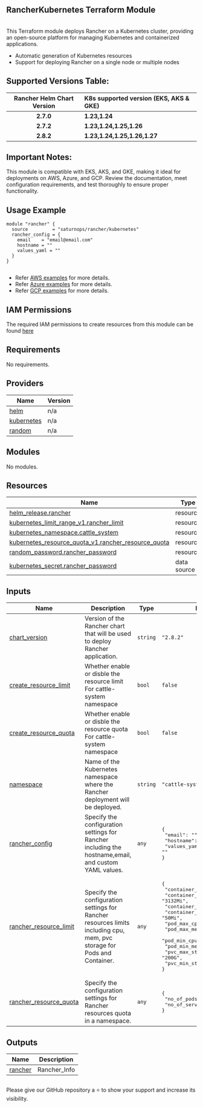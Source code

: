 ## RancherKubernetes Terraform Module



<br>
This Terraform module deploys Rancher on a Kubernetes cluster, providing an open-source platform for managing Kubernetes and containerized applications. <br> 
  

  - Automatic generation of Kubernetes resources
  - Support for deploying Rancher on a single node or multiple nodes

## Supported Versions Table:

| Rancher Helm Chart Version       |     K8s supported version (EKS, AKS & GKE)   |  
 | :-----:                       |         :---         |
 | **2.7.0**          |    **1.23,1.24**       |
 | **2.7.2**          |    **1.23,1.24,1.25,1.26**      |
 | **2.8.2**          |    **1.23,1.24,1.25,1.26,1.27**      |

## Important Notes:
This module is compatible with EKS, AKS, and GKE, making it ideal for deployments on AWS, Azure, and GCP. Review the documentation, meet configuration requirements, and test thoroughly to ensure proper functionality.

## Usage Example

```hcl
module "rancher" {
  source         = "saturnops/rancher/kubernetes"
  rancher_config = {
    email    = "email@email.com"
    hostname = ""
    values_yaml = ""
  }
}


```
- Refer [AWS examples](https://github.com/saturnops/terraform-kubernetes-rancher/tree/main/examples/complete/aws) for more details.
- Refer [Azure examples](https://github.com/saturnops/terraform-kubernetes-rancher/tree/main/examples/complete/azure) for more details.
- Refer [GCP examples](https://github.com/saturnops/terraform-kubernetes-rancher/tree/main/examples/complete/gcp) for more details.

## IAM Permissions
The required IAM permissions to create resources from this module can be found [here](https://github.com/saturnops/terraform-kubernetes-rancher/blob/main/IAM.md)

<!-- BEGINNING OF PRE-COMMIT-TERRAFORM DOCS HOOK -->
## Requirements

No requirements.

## Providers

| Name | Version |
|------|---------|
| <a name="provider_helm"></a> [helm](#provider\_helm) | n/a |
| <a name="provider_kubernetes"></a> [kubernetes](#provider\_kubernetes) | n/a |
| <a name="provider_random"></a> [random](#provider\_random) | n/a |

## Modules

No modules.

## Resources

| Name | Type |
|------|------|
| [helm_release.rancher](https://registry.terraform.io/providers/hashicorp/helm/latest/docs/resources/release) | resource |
| [kubernetes_limit_range_v1.rancher_limit](https://registry.terraform.io/providers/hashicorp/kubernetes/latest/docs/resources/limit_range_v1) | resource |
| [kubernetes_namespace.cattle_system](https://registry.terraform.io/providers/hashicorp/kubernetes/latest/docs/resources/namespace) | resource |
| [kubernetes_resource_quota_v1.rancher_resource_quota](https://registry.terraform.io/providers/hashicorp/kubernetes/latest/docs/resources/resource_quota_v1) | resource |
| [random_password.rancher_password](https://registry.terraform.io/providers/hashicorp/random/latest/docs/resources/password) | resource |
| [kubernetes_secret.rancher_password](https://registry.terraform.io/providers/hashicorp/kubernetes/latest/docs/data-sources/secret) | data source |

## Inputs

| Name | Description | Type | Default | Required |
|------|-------------|------|---------|:--------:|
| <a name="input_chart_version"></a> [chart\_version](#input\_chart\_version) | Version of the Rancher chart that will be used to deploy Rancher application. | `string` | `"2.8.2"` | no |
| <a name="input_create_resource_limit"></a> [create\_resource\_limit](#input\_create\_resource\_limit) | Whether enable or disble the resource limit For cattle-system namespace | `bool` | `false` | no |
| <a name="input_create_resource_quota"></a> [create\_resource\_quota](#input\_create\_resource\_quota) | Whether enable or disble the resource quota For cattle-system namespace | `bool` | `false` | no |
| <a name="input_namespace"></a> [namespace](#input\_namespace) | Name of the Kubernetes namespace where the Rancher deployment will be deployed. | `string` | `"cattle-system"` | no |
| <a name="input_rancher_config"></a> [rancher\_config](#input\_rancher\_config) | Specify the configuration settings for Rancher including the hostname,email, and custom YAML values. | `any` | <pre>{<br>  "email": "",<br>  "hostname": "",<br>  "values_yaml": ""<br>}</pre> | no |
| <a name="input_rancher_resource_limit"></a> [rancher\_resource\_limit](#input\_rancher\_resource\_limit) | Specify the configuration settings for Rancher resources limits including cpu, mem, pvc storage for Pods and Container. | `any` | <pre>{<br>  "container_max_cpu": "1000m",<br>  "container_max_mem": "3132Mi",<br>  "container_min_cpu": "5m",<br>  "container_min_mem": "50Mi",<br>  "pod_max_cpu": "1000m",<br>  "pod_max_mem": "4000Mi",<br>  "pod_min_cpu": "5m",<br>  "pod_min_mem": "50Mi",<br>  "pvc_max_storage": "200G",<br>  "pvc_min_storage": "24M"<br>}</pre> | no |
| <a name="input_rancher_resource_quota"></a> [rancher\_resource\_quota](#input\_rancher\_resource\_quota) | Specify the configuration settings for Rancher resources quota in a namespace. | `any` | <pre>{<br>  "no_of_pods": 10,<br>  "no_of_services": 5<br>}</pre> | no |

## Outputs

| Name | Description |
|------|-------------|
| <a name="output_rancher"></a> [rancher](#output\_rancher) | Rancher\_Info |
<!-- END OF PRE-COMMIT-TERRAFORM DOCS HOOK -->






##           





Please give our GitHub repository a ⭐️ to show your support and increase its visibility.






